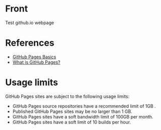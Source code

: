 # Front

Test github.io webpage

# References

* [GitHub Pages Basics](https://help.github.com/categories/github-pages-basics/)
* [What is GitHub Pages?](https://help.github.com/articles/what-is-github-pages/)

# Usage limits

GitHub Pages sites are subject to the following usage limits:

* GitHub Pages source repositories have a recommended limit of 1GB .
* Published GitHub Pages sites may be no larger than 1 GB.
* GitHub Pages sites have a soft bandwidth limit of 100GB per month.
* GitHub Pages sites have a soft limit of 10 builds per hour.